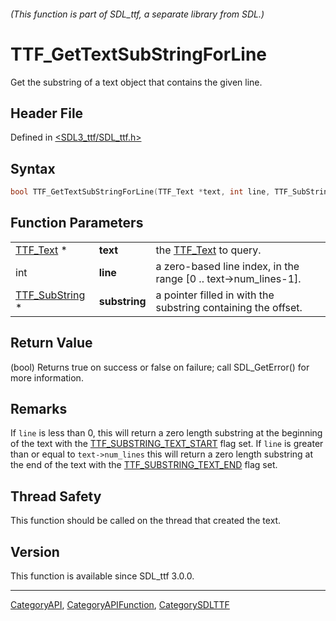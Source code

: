 ###### (This function is part of SDL_ttf, a separate library from SDL.)
# TTF_GetTextSubStringForLine

Get the substring of a text object that contains the given line.

## Header File

Defined in [<SDL3_ttf/SDL_ttf.h>](https://github.com/libsdl-org/SDL_ttf/blob/main/include/SDL3_ttf/SDL_ttf.h)

## Syntax

```c
bool TTF_GetTextSubStringForLine(TTF_Text *text, int line, TTF_SubString *substring);
```

## Function Parameters

|                                  |               |                                                                 |
| -------------------------------- | ------------- | --------------------------------------------------------------- |
| [TTF_Text](TTF_Text) *           | **text**      | the [TTF_Text](TTF_Text) to query.                              |
| int                              | **line**      | a zero-based line index, in the range [0 .. text->num_lines-1]. |
| [TTF_SubString](TTF_SubString) * | **substring** | a pointer filled in with the substring containing the offset.   |

## Return Value

(bool) Returns true on success or false on failure; call SDL_GetError() for
more information.

## Remarks

If `line` is less than 0, this will return a zero length substring at the
beginning of the text with the
[TTF_SUBSTRING_TEXT_START](TTF_SUBSTRING_TEXT_START) flag set. If `line` is
greater than or equal to `text->num_lines` this will return a zero length
substring at the end of the text with the
[TTF_SUBSTRING_TEXT_END](TTF_SUBSTRING_TEXT_END) flag set.

## Thread Safety

This function should be called on the thread that created the text.

## Version

This function is available since SDL_ttf 3.0.0.

----
[CategoryAPI](CategoryAPI), [CategoryAPIFunction](CategoryAPIFunction), [CategorySDLTTF](CategorySDLTTF)

